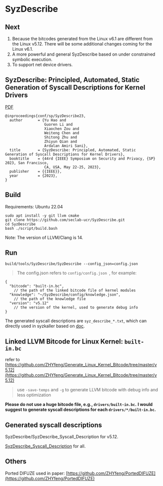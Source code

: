 # SyzDescribe

## Next
1. Because the bitcodes generated from the Linux v6.1 are different from the Linux v5.12.
There will be some additional changes coming for the Linux v6.1.
2. A more powerful and general SyzDescribe based on under constrained symbolic execution.
3. To support net device drivers. 

## SyzDescribe: Principled, Automated, Static Generation of Syscall Descriptions for Kernel Drivers

[PDF](https://www.cs.ucr.edu/~zhiyunq/pub/oakland23_syzdescribe.pdf)
```
@inproceedings{conf/sp/SyzDescribe23,
  author       = {Yu Hao and
                  Guoren Li and
                  Xiaochen Zou and
                  Weiteng Chen and
                  Shitong Zhu and
                  Zhiyun Qian and
                  Ardalan Amiri Sani},
  title        = {SyzDescribe: Principled, Automated, Static Generation of Syscall Descriptions for Kernel Drivers},
  booktitle    = {44rd {IEEE} Symposium on Security and Privacy, {SP} 2023, San Francisco,
                  CA, USA, May 22-25, 2023},
  publisher    = {{IEEE}},
  year         = {2023},
}
```

## Build
Requirements: Ubuntu 22.04
```shell
sudo apt install -y git llvm cmake
git clone https://github.com/seclab-ucr/SyzDescribe.git
cd SyzDescribe
bash ./script/build.bash
```

Note: The version of LLVM/Clang is 14.

## Run
```shell
build/tools/SyzDescribe/SyzDescribe --config_json=config.json
```
> The config.json refers to `config/config.json `, for example:
```
{
  "bitcode": "built-in.bc", 
    // the path of the linked bitcode file of kernel modules
  "knowledge": "~/SyzDescribe/config/knowledge.json",
    // the path of the knowledge file
  "version": "v5.12"
    // the version of the kernel, used to generate debug info
}
```
The generated syscall descriptions are `syz_describe_*.txt`, which can directly used in syzkaller based on [doc](https://github.com/google/syzkaller/blob/master/docs/syscall_descriptions.md).

## Linked LLVM Bitcode for Linux Kernel: `built-in.bc`
refer to [https://github.com/ZHYfeng/Generate_Linux_Kernel_Bitcode/tree/master/v5.12](https://github.com/ZHYfeng/Generate_Linux_Kernel_Bitcode/tree/master/v5.12)
> use `-save-temps` and `-g` to generate LLVM bitcode with debug info and less optimization

**Please do not use a huge bitcode file, e.g., `drivers/built-in.bc`.**
**I would suggest to generate syscall descriptions for each `drivers/*/built-in.bc`.**


## Generated syscall descriptions

SyzDescribe/SyzDescribe_Syscall_Description for v5.12.

[SyzDescribe_Syscall_Description](https://github.com/ZHYfeng/SyzDescribe_Syscall_Description) for all.

## Others
Ported DIFUZE used in paper: [https://github.com/ZHYfeng/PortedDIFUZE](https://github.com/ZHYfeng/PortedDIFUZE)



